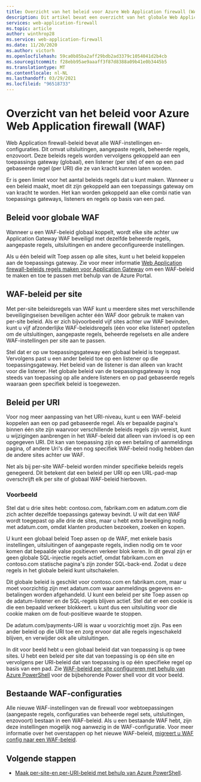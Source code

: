 ```yaml
---
title: Overzicht van het beleid voor Azure Web Application firewall (WAF)
description: Dit artikel bevat een overzicht van het globale Web Application firewall (WAF), per site-en per-URI-beleid.
services: web-application-firewall
ms.topic: article
author: winthrop28
ms.service: web-application-firewall
ms.date: 11/20/2020
ms.author: victorh
ms.openlocfilehash: 59ca0b85ba2aff29bdb2ad3379c1054041d2b4cb
ms.sourcegitcommit: f28ebb95ae9aaaff3f87d8388a09b41e0b3445b5
ms.translationtype: MT
ms.contentlocale: nl-NL
ms.lasthandoff: 03/29/2021
ms.locfileid: "96518733"
---
```

# <a name="azure-web-application-firewall-waf-policy-overview"></a>Overzicht van het beleid voor Azure Web Application firewall (WAF)

Web Application firewall-beleid bevat alle WAF-instellingen en-configuraties. Dit omvat uitsluitingen, aangepaste regels, beheerde regels, enzovoort. Deze beleids regels worden vervolgens gekoppeld aan een toepassings gateway (globaal), een listener (per site) of een op een pad gebaseerde regel (per URI) die ze van kracht kunnen laten worden.

Er is geen limiet voor het aantal beleids regels dat u kunt maken. Wanneer u een beleid maakt, moet dit zijn gekoppeld aan een toepassings gateway om van kracht te worden. Het kan worden gekoppeld aan elke combi natie van toepassings gateways, listeners en regels op basis van een pad.

## <a name="global-waf-policy"></a>Beleid voor globale WAF

Wanneer u een WAF-beleid globaal koppelt, wordt elke site achter uw Application Gateway WAF beveiligd met dezelfde beheerde regels, aangepaste regels, uitsluitingen en andere geconfigureerde instellingen.

Als u één beleid wilt Toep assen op alle sites, kunt u het beleid koppelen aan de toepassings gateway. Zie voor meer informatie [Web Application firewall-beleids regels maken voor Application Gateway](create-waf-policy-ag.md) om een WAF-beleid te maken en toe te passen met behulp van de Azure Portal. 

## <a name="per-site-waf-policy"></a>WAF-beleid per site

Met per-site beleidsregels van WAF kunt u meerdere sites met verschillende beveiligingseisen beveiligen achter één WAF door gebruik te maken van per-site beleid. Als er zich bijvoorbeeld vijf sites achter uw WAF bevinden, kunt u vijf afzonderlijke WAF-beleidsregels (één voor elke listener) opstellen om de uitsluitingen, aangepaste regels, beheerde regelsets en alle andere WAF-instellingen per site aan te passen.

Stel dat er op uw toepassingsgateway een globaal beleid is toegepast. Vervolgens past u een ander beleid toe op een listener op die toepassingsgateway. Het beleid van de listener is dan alleen van kracht voor die listener. Het globale beleid van de toepassingsgateway is nog steeds van toepassing op alle andere listeners en op pad gebaseerde regels waaraan geen specifiek beleid is toegewezen.

## <a name="per-uri-policy"></a>Beleid per URI

Voor nog meer aanpassing van het URI-niveau, kunt u een WAF-beleid koppelen aan een op pad gebaseerde regel. Als er bepaalde pagina's binnen één site zijn waarvoor verschillende beleids regels zijn vereist, kunt u wijzigingen aanbrengen in het WAF-beleid dat alleen van invloed is op een opgegeven URI. Dit kan van toepassing zijn op een betaling of aanmeldings pagina, of andere Uri's die een nog specifiek WAF-beleid nodig hebben dan de andere sites achter uw WAF.

Net als bij per-site WAF-beleid worden minder specifieke beleids regels genegeerd. Dit betekent dat een beleid per URI op een URL-pad-map overschrijft elk per site of globaal WAF-beleid hierboven.

### <a name="example"></a>Voorbeeld

Stel dat u drie sites hebt: contoso.com, fabrikam.com en adatum.com die zich achter dezelfde toepassings gateway bevindt. U wilt dat een WAF wordt toegepast op alle drie de sites, maar u hebt extra beveiliging nodig met adatum.com, omdat klanten producten bezoeken, zoeken en kopen.

U kunt een globaal beleid Toep assen op de WAF, met enkele basis instellingen, uitsluitingen of aangepaste regels, indien nodig om te voor komen dat bepaalde valse positieven verkeer blok keren. In dit geval zijn er geen globale SQL-injectie regels actief, omdat fabrikam.com en contoso.com statische pagina's zijn zonder SQL-back-end. Zodat u deze regels in het globale beleid kunt uitschakelen.

Dit globale beleid is geschikt voor contoso.com en fabrikam.com, maar u moet voorzichtig zijn met adatum.com waar aanmeldings gegevens en-betalingen worden afgehandeld. U kunt een beleid per site Toep assen op de adatum-listener en de SQL-regels blijven actief. Stel dat er een cookie is die een bepaald verkeer blokkeert. u kunt dus een uitsluiting voor die cookie maken om de fout-positieve waarde te stoppen. 

De adatum.com/payments-URI is waar u voorzichtig moet zijn. Pas een ander beleid op die URI toe en zorg ervoor dat alle regels ingeschakeld blijven, en verwijder ook alle uitsluitingen.

In dit voor beeld hebt u een globaal beleid dat van toepassing is op twee sites. U hebt een beleid per site dat van toepassing is op één site en vervolgens per URI-beleid dat van toepassing is op één specifieke regel op basis van een pad. Zie [WAF-beleid per site configureren met behulp van Azure PowerShell](per-site-policies.md) voor de bijbehorende Power shell voor dit voor beeld.

## <a name="existing-waf-configurations"></a>Bestaande WAF-configuraties

Alle nieuwe WAF-instellingen van de firewall voor webtoepassingen (aangepaste regels, configuraties van beheerde regel sets, uitsluitingen, enzovoort) bestaan in een WAF-beleid. Als u een bestaande WAF hebt, zijn deze instellingen mogelijk nog aanwezig in de WAF-configuratie. Voor meer informatie over het overstappen op het nieuwe WAF-beleid, [migreert u WAF config naar een WAF-beleid](./migrate-policy.md). 


## <a name="next-steps"></a>Volgende stappen

- [Maak per-site-en per-URI-beleid met behulp van Azure PowerShell](per-site-policies.md).
